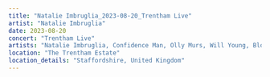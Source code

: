 ```yaml
---
title: "Natalie Imbruglia_2023-08-20_Trentham Live"
artist: "Natalie Imbruglia"
date: 2023-08-20
concert: "Trentham Live"
artists: "Natalie Imbruglia, Confidence Man, Olly Murs, Will Young, Blossoms, beabadoobee, Corinne Bailey Rae, Scouting for Girls, Jack Savoretti"
location: "The Trentham Estate"
location_details: "Staffordshire, United Kingdom"
---
```


